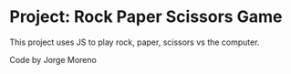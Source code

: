 # Project: Rock Paper Scissors Game

This project uses JS to play rock, paper, scissors vs the computer.

Code by Jorge Moreno
